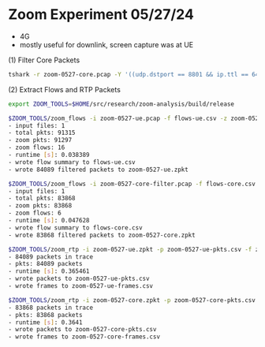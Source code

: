 # Zoom Experiment 05/27/24

* 4G
* mostly useful for downlink, screen capture was at UE



(1) Filter Core Packets

```bash
tshark -r zoom-0527-core.pcap -Y '((udp.dstport == 8801 && ip.ttl == 64) || (udp.srcport == 8801 && ip.ttl == 45)) && !gtp' -w zoom-0527-core-filter.pcap
```

(2) Extract Flows and RTP Packets

```bash
export ZOOM_TOOLS=$HOME/src/research/zoom-analysis/build/release
```

```bash
$ZOOM_TOOLS/zoom_flows -i zoom-0527-ue.pcap -f flows-ue.csv -z zoom-0527-ue.zpkt
- input files: 1
- total pkts: 91315
- zoom pkts: 91297
- zoom flows: 16
- runtime [s]: 0.038389
- wrote flow summary to flows-ue.csv
- wrote 84089 filtered packets to zoom-0527-ue.zpkt
```

```bash
$ZOOM_TOOLS/zoom_flows -i zoom-0527-core-filter.pcap -f flows-core.csv -z zoom-0527-core.zpkt
- input files: 1
- total pkts: 83868
- zoom pkts: 83868
- zoom flows: 6
- runtime [s]: 0.047628
- wrote flow summary to flows-core.csv
- wrote 83868 filtered packets to zoom-0527-core.zpkt
```

```bash
$ZOOM_TOOLS/zoom_rtp -i zoom-0527-ue.zpkt -p zoom-0527-ue-pkts.csv -f zoom-0527-ue-frames.csv
- 84089 packets in trace
- pkts: 84089 packets
- runtime [s]: 0.365461
- wrote packets to zoom-0527-ue-pkts.csv
- wrote frames to zoom-0527-ue-frames.csv
```

```bash
$ZOOM_TOOLS/zoom_rtp -i zoom-0527-core.zpkt -p zoom-0527-core-pkts.csv -f zoom-0527-core-frames.csv
- 83868 packets in trace
- pkts: 83868 packets
- runtime [s]: 0.3641
- wrote packets to zoom-0527-core-pkts.csv
- wrote frames to zoom-0527-core-frames.csv
```
